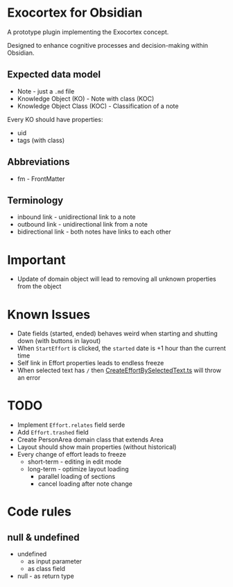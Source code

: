 # Exocortex for Obsidian

A prototype plugin implementing the Exocortex concept.

Designed to enhance cognitive processes and decision-making within Obsidian.

## Expected data model

- Note - just a `.md` file
- Knowledge Object (KO) - Note with class (KOC)
- Knowledge Object Class (KOC) - Classification of a note

Every KO should have properties:

- uid
- tags (with class)

## Abbreviations

- fm - FrontMatter

## Terminology

- inbound link - unidirectional link to a note
- outbound link - unidirectional link from a note
- bidirectional link - both notes have links to each other

# Important

- Update of domain object will lead to removing all unknown properties from the object

# Known Issues

- Date fields (started, ended) behaves weird when starting and shutting down (with buttons in layout)
- When `StartEffort` is clicked, the `started` date is +1 hour than the current time
- Self link in Effort properties leads to endless freeze
- When selected text has `/` then [CreateEffortBySelectedText.ts](app/src/adapters/input/actions/no-context/domain/CreateEffortBySelectedText.ts) will throw an error

# TODO

- Implement `Effort.relates` field serde
- Add `Effort.trashed` field
- Create PersonArea domain class that extends Area
- Layout should show main properties (without historical)
- Every change of effort leads to freeze
	- short-term - editing in edit mode
	- long-term - optimize layout loading
		- parallel loading of sections
		- cancel loading after note change

# Code rules

## null & undefined

- undefined
	- as input parameter
	- as class field
- null - as return type
